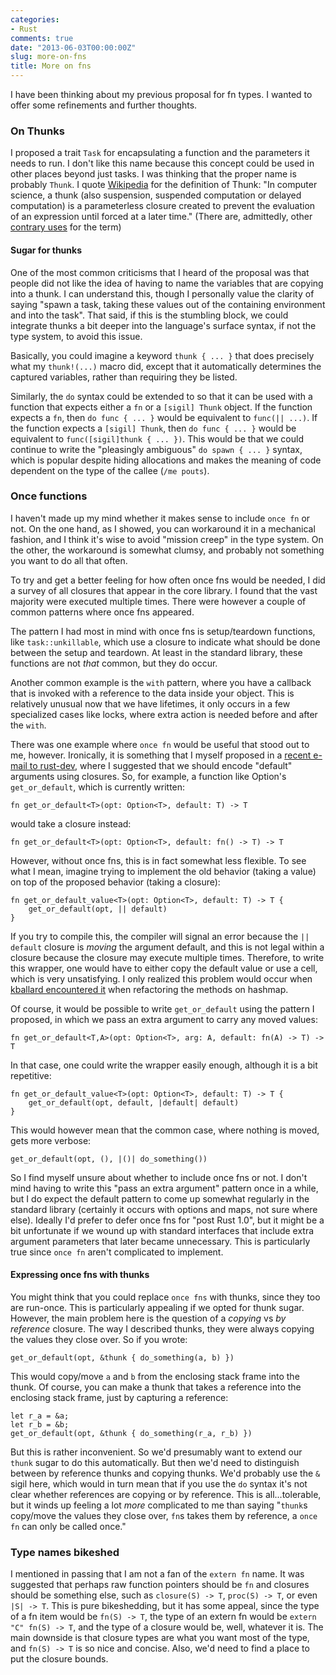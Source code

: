 ```yaml
---
categories:
- Rust
comments: true
date: "2013-06-03T00:00:00Z"
slug: more-on-fns
title: More on fns
---
```

I have been thinking about my previous proposal for fn types. I wanted
to offer some refinements and further thoughts. 

<!--more-->

### On Thunks

I proposed a trait `Task` for encapsulating a function and the
parameters it needs to run. I don't like this name because this
concept could be used in other places beyond just tasks. I was
thinking that the proper name is probably `Thunk`. I quote [Wikipedia]
for the definition of Thunk: "In computer science, a thunk (also
suspension, suspended computation or delayed computation) is a
parameterless closure created to prevent the evaluation of an
expression until forced at a later time." (There are, admittedly,
other [contrary uses] for the term)

[Wikipedia]: http://en.wikipedia.org/wiki/Thunk_%28functional_programming%29
[contrary uses]: http://en.wikipedia.org/wiki/Thunk_%28object-oriented_programming%29

#### Sugar for thunks

One of the most common criticisms that I heard of the proposal was
that people did not like the idea of having to name the variables that
are copying into a thunk. I can understand this, though I personally
value the clarity of saying "spawn a task, taking these values out of
the containing environment and into the task". That said, if this is
the stumbling block, we could integrate thunks a bit deeper into the
language's surface syntax, if not the type system, to avoid this
issue.

Basically, you could imagine a keyword `thunk { ... }` that does
precisely what my `thunk!(...)` macro did, except that it
automatically determines the captured variables, rather than requiring
they be listed.

Similarly, the `do` syntax could be extended to so that it can be used
with a function that expects either a `fn` or a `[sigil] Thunk`
object. If the function expects a `fn`, then `do func { ... }` would
be equivalent to `func(|| ...)`. If the function expects a `[sigil]
Thunk`, then `do func { ... }` would be equivalent to
`func([sigil]thunk { ... })`. This would be that we could continue to
write the "pleasingly ambiguous" `do spawn { ... }` syntax, which is
popular despite hiding allocations and makes the meaning of code
dependent on the type of the callee (`/me pouts`).

### Once functions

I haven't made up my mind whether it makes sense to include `once fn`
or not.  On the one hand, as I showed, you can workaround it in a
mechanical fashion, and I think it's wise to avoid "mission creep" in
the type system. On the other, the workaround is somewhat clumsy, and
probably not something you want to do all that often.

To try and get a better feeling for how often once fns would be
needed, I did a survey of all closures that appear in the core
library. I found that the vast majority were executed multiple
times. There were however a couple of common patterns where once fns
appeared.

The pattern I had most in mind with once fns is setup/teardown
functions, like `task::unkillable`, which use a closure to indicate
what should be done between the setup and teardown. At least in the
standard library, these functions are not *that* common, but they do
occur.

Another common example is the `with` pattern, where you have a
callback that is invoked with a reference to the data inside your
object. This is relatively unusual now that we have lifetimes, it only
occurs in a few specialized cases like locks, where extra action is
needed before and after the `with`.

There was one example where `once fn` would be useful that stood out
to me, however. Ironically, it is something that I myself proposed in
a [recent e-mail to rust-dev][defaults], where I suggested that we
should encode "default" arguments using closures. So, for example, a
function like Option's `get_or_default`, which is currently written:

    fn get_or_default<T>(opt: Option<T>, default: T) -> T
    
would take a closure instead:

    fn get_or_default<T>(opt: Option<T>, default: fn() -> T) -> T

However, without once fns, this is in fact somewhat less flexible. To
see what I mean, imagine trying to implement the old behavior (taking
a value) on top of the proposed behavior (taking a closure):

    fn get_or_default_value<T>(opt: Option<T>, default: T) -> T {
        get_or_default(opt, || default)
    }
    
If you try to compile this, the compiler will signal an error because
the `|| default` closure is *moving* the argument default, and this is
not legal within a closure because the closure may execute multiple
times. Therefore, to write this wrapper, one would have to either copy
the default value or use a cell, which is very unsatisfying. I only
realized this problem would occur when
[kballard encountered it][kballard] when refactoring the methods on
hashmap.

Of course, it would be possible to write `get_or_default` using the 
pattern I proposed, in which we pass an extra argument to carry any
moved values:

    fn get_or_default<T,A>(opt: Option<T>, arg: A, default: fn(A) -> T) -> T

In that case, one could write the wrapper easily enough, although it
is a bit repetitive:

    fn get_or_default_value<T>(opt: Option<T>, default: T) -> T {
        get_or_default(opt, default, |default| default)
    }
    
This would however mean that the common case, where nothing is moved,
gets more verbose:

    get_or_default(opt, (), |()| do_something())

So I find myself unsure about whether to include once fns or not.  I
don't mind having to write this "pass an extra argument" pattern once
in a while, but I do expect the default pattern to come up somewhat
regularly in the standard library (certainly it occurs with options
and maps, not sure where else). Ideally I'd prefer to defer once fns
for "post Rust 1.0", but it might be a bit unfortunate if we wound up
with standard interfaces that include extra argument parameters that
later became unnecessary. This is particularly true since `once fn`
aren't complicated to implement.

[kballard]: https://github.com/mozilla/rust/pull/6815#issuecomment-18781051

#### Expressing once fns with thunks

You might think that you could replace `once fns` with thunks, since
they too are run-once. This is particularly appealing if we opted for
thunk sugar. However, the main problem here is the question of a
*copying* vs *by reference* closure. The way I described thunks, they
were always copying the values they close over. So if you wrote:

    get_or_default(opt, &thunk { do_something(a, b) })
    
This would copy/move `a` and `b` from the enclosing stack frame into
the thunk. Of course, you can make a thunk that takes a reference into
the enclosing stack frame, just by capturing a reference:

    let r_a = &a;
    let r_b = &b;
    get_or_default(opt, &thunk { do_something(r_a, r_b) })
    
But this is rather inconvenient. So we'd presumably want to extend our
`thunk` sugar to do this automatically. But then we'd need to
distinguish between by reference thunks and copying thunks. We'd
probably use the `&` sigil here, which would in turn mean that if you
use the `do` syntax it's not clear whether references are copying or
by reference. This is all...tolerable, but it winds up feeling a lot
*more* complicated to me than saying "`thunk`s copy/move the values
they close over, `fn`s takes them by reference, a `once fn` can only
be called once."

[defaults]: https://mail.mozilla.org/pipermail/rust-dev/2013-May/004281.html

### Type names bikeshed

I mentioned in passing that I am not a fan of the `extern fn` name.
It was suggested that perhaps raw function pointers should be `fn` and
closures should be something else, such as `closure(S) -> T`, `proc(S)
-> T`, or even `|S| -> T`. This is pure bikeshedding, but it has some
appeal, since the type of a fn item would be `fn(S) -> T`, the type of
an extern fn would be `extern "C" fn(S) -> T`, and the type of a
closure would be, well, whatever it is. The main downside is that
closure types are what you want most of the type, and `fn(S) -> T` is
so nice and concise. Also, we'd need to find a place to put the
closure bounds.

